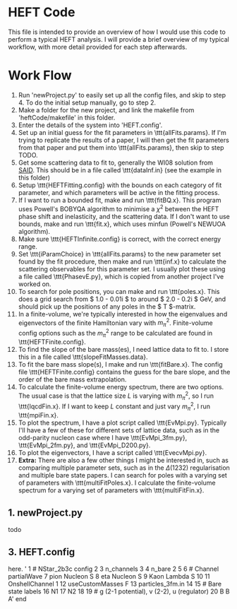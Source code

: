 # HEFT Code
This file is intended to provide an overview of how I would use this code to perform a typical HEFT analysis.
I will provide a brief overview of my typical workflow, with more detail provided for each step afterwards.

# Work Flow
1. Run 'newProject.py' to easily set up all the config files, and skip to step 4.
To do the initial setup manually, go to step 2.
2. Make a folder for the new project, and link the makefile from 'heftCode/makefile' in this folder.
3. Enter the details of the system into 'HEFT.config'.
4. Set up an initial guess for the fit parameters in \ttt{allFits.params}.
   If I'm trying to replicate the results of a paper, I will then get the fit parameters from that paper and put them into \ttt{allFits.params}, then skip to step TODO.
5. Get some scattering data to fit to, generally the WI08 solution from [SAID](https://gwdac.phys.gwu.edu/).
   This should be in a file called \ttt{dataInf.in} (see the example in this folder)
6. Setup \ttt{HEFTFitting.config} with the bounds on each category of fit parameter, and which parameters will be active in the fitting process.
7. If I want to run a bounded fit, make and run \ttt{fitBQ.x}.
   This program uses Powell's BOBYQA algorithm to minimise a $\chi^2$ between the HEFT phase shift and inelasticity, and the scattering data.
   If I don't want to use bounds, make and run \ttt{fit.x}, which uses minfun (Powell's NEWUOA algorithm).
8. Make sure \ttt{HEFTInfinite.config} is correct, with the correct energy range.
9. Set \ttt{iParamChoice} in \ttt{allFits.params} to the new parameter set found by the fit procedure, then make and run \ttt{inf.x} to calculate the scattering observables for this parameter set.
   I usually plot these using a file called \ttt{PhasevE.py}, which is copied from another project I've worked on.
10. To search for pole positions, you can make and run \ttt{poles.x}.
	This does a grid search from $ 1.0 - 0.01i $ to around $ 2.0 - 0.2i $ GeV, and should pick up the positions of any poles in the $ T $-matrix.
11. In a finite-volume, we're typically interested in how the eigenvalues and eigenvectors of the finite Hamiltonian vary with $m_{\pi}^{2}$.
	Finite-volume config options such as the $m_{\pi}^2$ range to be calculated are found in \ttt{HEFTFinite.config}.
12. To find the slope of the bare mass(es), I need lattice data to fit to.
	I store this in a file called \ttt{slopeFitMasses.data}.
13. To fit the bare mass slope(s), I make and run \ttt{fitBare.x}.
	The config file \ttt{HEFTFinite.config} contains the guess for the bare slope, and the order of the bare mass extrapolation.
14. To calculate the finite-volume energy spectrum, there are two options.
	The usual case is that the lattice size $L$ is varying with $m_{\pi}^{2}$, so I run \ttt{lqcdFin.x}.
	If I want to keep $L$ constant and just vary $m_{\pi}^{2}$, I run \ttt{mpiFin.x}.
15. To plot the spectrum, I have a plot script called \ttt{EvMpi.py}.
	Typically I'll have a few of these for different sets of lattice data, such as in the odd-parity nucleon case where I have \ttt{EvMpi\_3fm.py}, \ttt{EvMpi\_2fm.py}, and \ttt{EvMpi\_D200.py}.
16. To plot the eigenvectors, I have a script called \ttt{EvecvMpi.py}.
17. **Extra:** There are also a few other things I might be interested in, such as comparing multiple parameter sets, such as in the $\Delta(1232)$ regularisation and multiple bare state papers.
  I can search for poles with a varying set of parameters with \ttt{multiFitPoles.x}.
  I calculate the finite-volume spectrum for a varying set of parameters with \ttt{multiFitFin.x}.

## 1. newProject.py
todo

## 3. HEFT.config
here.
'   1  # NStar_2b3c config
   2
   3  n_channels   3
   4  n_bare       2
   5
   6  # Channel                   partialWave
   7  pion          Nucleon       S
   8  eta           Nucleon       S
   9  Kaon          Lambda        S
  10
  11  OnshellChannel    1
  12  useCustomMasses   F
  13  particles_3fm.in
  14
  15  # Bare state labels
  16  N1
  17  N2
  18
  19  # g (2-1 potential), v (2-2),   u (regulator)
  20  B                    B          A'
end
